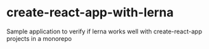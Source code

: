 # create-react-app-with-lerna
Sample application to verify if lerna works well with create-react-app projects in a monorepo
